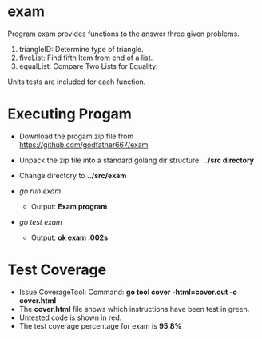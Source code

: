# exam
Program exam provides functions to the answer three given problems.

1. triangleID: Determine type of triangle.
2. fiveList: Find fifth Item from end of a list.
3. equalList: Compare Two Lists for Equality.

Units tests are included for each function.

# Executing Progam

* Download the progam zip file from https://github.com/godfather667/exam
* Unpack the zip file into a standard golang dir structure: **../src directory**
* Change directory to **../src/exam** 

* _go run exam_
  * Output:  **Exam program**

* _go test exam_
  * Output:  **ok  exam  .002s**

# Test Coverage

* Issue CoverageTool:
  Command: **go tool cover -html=cover.out -o cover.html**
* The **cover.html** file shows which instructions have been test in green.
* Untested code is shown in red.
* The test coverage percentage for exam is **95.8%**

